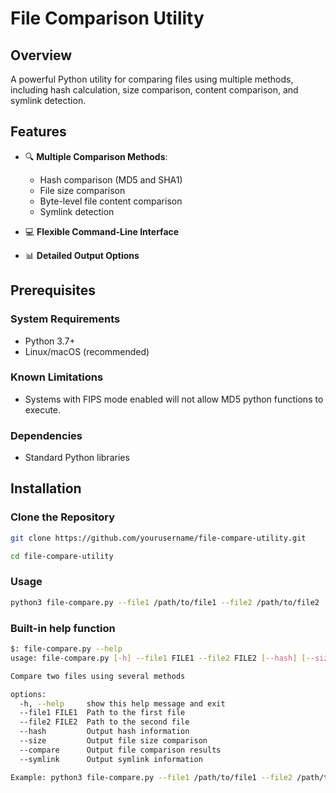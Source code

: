 # File Comparison Utility

## Overview

A powerful Python utility for comparing files using multiple methods, including hash calculation, size comparison, content comparison, and symlink detection.

## Features

- 🔍 **Multiple Comparison Methods**:
  - Hash comparison (MD5 and SHA1)
  - File size comparison
  - Byte-level file content comparison
  - Symlink detection

- 💻 **Flexible Command-Line Interface**
- 📊 **Detailed Output Options**

## Prerequisites

### System Requirements
- Python 3.7+
- Linux/macOS (recommended)

### Known Limitations
- Systems with FIPS mode enabled will not allow MD5 python functions to execute.

### Dependencies
- Standard Python libraries

## Installation

### Clone the Repository

```bash
git clone https://github.com/yourusername/file-compare-utility.git

cd file-compare-utility
```

### Usage
```bash
python3 file-compare.py --file1 /path/to/file1 --file2 /path/to/file2
```

### Built-in help function
```bash
$: file-compare.py --help
usage: file-compare.py [-h] --file1 FILE1 --file2 FILE2 [--hash] [--size] [--compare] [--symlink]

Compare two files using several methods

options:
  -h, --help     show this help message and exit
  --file1 FILE1  Path to the first file
  --file2 FILE2  Path to the second file
  --hash         Output hash information
  --size         Output file size comparison
  --compare      Output file comparison results
  --symlink      Output symlink information

Example: python3 file-compare.py --file1 /path/to/file1 --file2 /path/to/file2 [--hash] [--size] [--compare] [--symlink]
```

